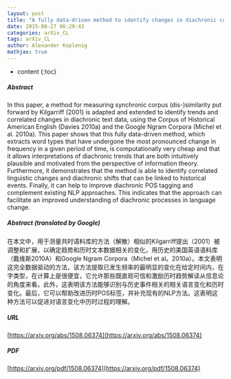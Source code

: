 ```yaml
---
layout: post
title: "A fully data-driven method to identify changes in diachronic corpora"
date: 2015-08-27 06:29:43
categories: arXiv_CL
tags: arXiv_CL
author: Alexander Koplenig
mathjax: true
---
```


* content
{:toc}

##### Abstract
In this paper, a method for measuring synchronic corpus (dis-)similarity put forward by Kilgarriff (2001) is adapted and extended to identify trends and correlated changes in diachronic text data, using the Corpus of Historical American English (Davies 2010a) and the Google Ngram Corpora (Michel et al. 2010a). This paper shows that this fully data-driven method, which extracts word types that have undergone the most pronounced change in frequency in a given period of time, is computationally very cheap and that it allows interpretations of diachronic trends that are both intuitively plausible and motivated from the perspective of information theory. Furthermore, it demonstrates that the method is able to identify correlated linguistic changes and diachronic shifts that can be linked to historical events. Finally, it can help to improve diachronic POS tagging and complement existing NLP approaches. This indicates that the approach can facilitate an improved understanding of diachronic processes in language change.

##### Abstract (translated by Google)
在本文中，用于测量共时语料库的方法（解散）相似的Kilgarriff提出（2001）被调整和扩展，以确定趋势和历时文本数据相关的变化，用历史的美国英语语料库（戴维斯2010A）和Google Ngram Corpora（Michel et al。2010a）。本文表明这完全数据驱动的方法，该方法提取已发生频率的最明显的变化在给定时间内，在字类型，在计算上是很便宜，它允许那些既直观可信和激励历时趋势解读从信息论的角度来看。此外，这表明该方法能够识别与历史事件相关的相关语言变化和历时变化。最后，它可以帮助改进历时POS标签，并补充现有的NLP方法。这表明这种方法可以促进对语言变化中历时过程的理解。

##### URL
[https://arxiv.org/abs/1508.06374](https://arxiv.org/abs/1508.06374)

##### PDF
[https://arxiv.org/pdf/1508.06374](https://arxiv.org/pdf/1508.06374)

